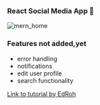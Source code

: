 ### React Social Media App 🚀

![mern_home](https://github.com/David-code-hub/mern-social-media-app/assets/55393687/f848a0d3-c4f6-4d0d-ae1d-e3d55ebd17ab)

### Features not added,yet

- error handling
- notifications
- edit user profile
- search functionality

[Link to tutorial by EdRoh](https://youtu.be/K8YELRmUb5o?si=QOocp4hvtX6lVWcE)
